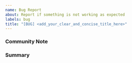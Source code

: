 ```yaml
---
name: Bug Report
about: Report if something is not working as expected
labels: bug
title: "[BUG] <add_your_clear_and_concise_title_here>"
---
```



### Community Note

### Summary

